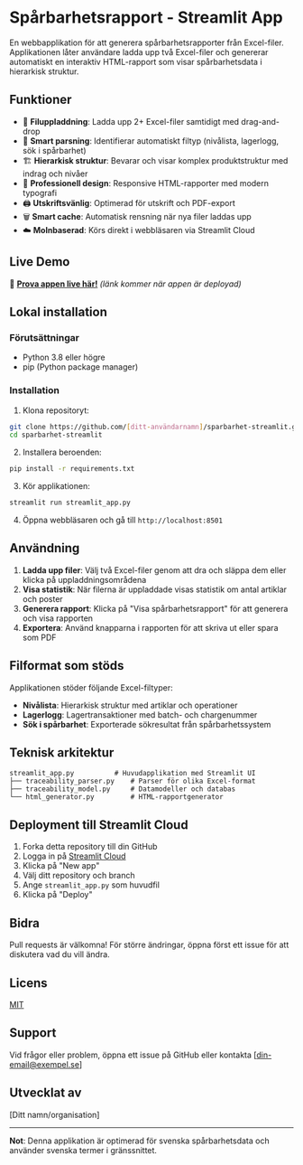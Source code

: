 # Spårbarhetsrapport - Streamlit App

En webbapplikation för att generera spårbarhetsrapporter från Excel-filer. Applikationen låter användare ladda upp två Excel-filer och genererar automatiskt en interaktiv HTML-rapport som visar spårbarhetsdata i hierarkisk struktur.

## Funktioner

- 📁 **Filuppladdning**: Ladda upp 2+ Excel-filer samtidigt med drag-and-drop
- 🤖 **Smart parsning**: Identifierar automatiskt filtyp (nivålista, lagerlogg, sök i spårbarhet)  
- 🏗️ **Hierarkisk struktur**: Bevarar och visar komplex produktstruktur med indrag och nivåer
- 🎨 **Professionell design**: Responsive HTML-rapporter med modern typografi
- 🖨️ **Utskriftsvänlig**: Optimerad för utskrift och PDF-export
- 🗑️ **Smart cache**: Automatisk rensning när nya filer laddas upp
- ☁️ **Molnbaserad**: Körs direkt i webbläsaren via Streamlit Cloud

## Live Demo

🚀 **[Prova appen live här!](https://sparbarhet-rapport.streamlit.app)** *(länk kommer när appen är deployad)*

## Lokal installation

### Förutsättningar

- Python 3.8 eller högre
- pip (Python package manager)

### Installation

1. Klona repositoryt:
```bash
git clone https://github.com/[ditt-användarnamn]/sparbarhet-streamlit.git
cd sparbarhet-streamlit
```

2. Installera beroenden:
```bash
pip install -r requirements.txt
```

3. Kör applikationen:
```bash
streamlit run streamlit_app.py
```

4. Öppna webbläsaren och gå till `http://localhost:8501`

## Användning

1. **Ladda upp filer**: Välj två Excel-filer genom att dra och släppa dem eller klicka på uppladdningsområdena
2. **Visa statistik**: När filerna är uppladdade visas statistik om antal artiklar och poster
3. **Generera rapport**: Klicka på "Visa spårbarhetsrapport" för att generera och visa rapporten
4. **Exportera**: Använd knapparna i rapporten för att skriva ut eller spara som PDF

## Filformat som stöds

Applikationen stöder följande Excel-filtyper:
- **Nivålista**: Hierarkisk struktur med artiklar och operationer
- **Lagerlogg**: Lagertransaktioner med batch- och chargenummer
- **Sök i spårbarhet**: Exporterade sökresultat från spårbarhetssystem

## Teknisk arkitektur

```
streamlit_app.py          # Huvudapplikation med Streamlit UI
├── traceability_parser.py    # Parser för olika Excel-format
├── traceability_model.py     # Datamodeller och databas
└── html_generator.py         # HTML-rapportgenerator
```

## Deployment till Streamlit Cloud

1. Forka detta repository till din GitHub
2. Logga in på [Streamlit Cloud](https://streamlit.io/cloud)
3. Klicka på "New app"
4. Välj ditt repository och branch
5. Ange `streamlit_app.py` som huvudfil
6. Klicka på "Deploy"

## Bidra

Pull requests är välkomna! För större ändringar, öppna först ett issue för att diskutera vad du vill ändra.

## Licens

[MIT](https://choosealicense.com/licenses/mit/)

## Support

Vid frågor eller problem, öppna ett issue på GitHub eller kontakta [din-email@exempel.se]

## Utvecklat av

[Ditt namn/organisation]

---

**Not**: Denna applikation är optimerad för svenska spårbarhetsdata och använder svenska termer i gränssnittet.